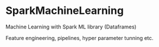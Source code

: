# SparkMachineLearning
Machine Learning with Spark ML library (Dataframes) 

Feature engineering, pipelines, hyper parameter tunning etc.
